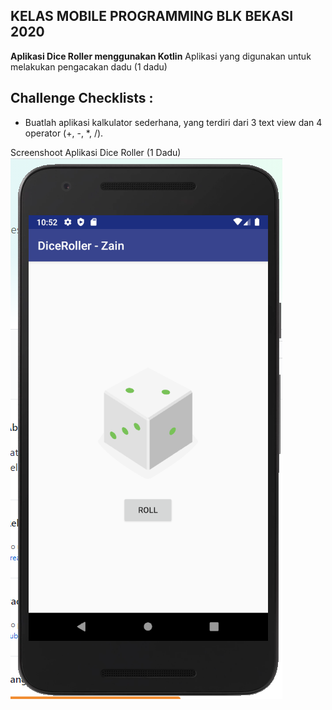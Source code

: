 ## KELAS MOBILE PROGRAMMING BLK BEKASI 2020
**Aplikasi Dice Roller menggunakan Kotlin**
Aplikasi yang digunakan untuk melakukan pengacakan dadu (1 dadu)

## Challenge Checklists :
- Buatlah aplikasi kalkulator sederhana, yang terdiri dari 3 text view dan 4 operator (+, -, *, /).

Screenshoot Aplikasi Dice Roller (1 Dadu)
![Screenshot](https://github.com/nurzainpradana/Dice-Roller/blob/master/Screenshoot%20Apk.PNG?raw=true)
